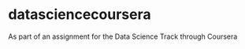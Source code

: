 datasciencecoursera
===================

As part of an assignment for the Data Science Track through Coursera
